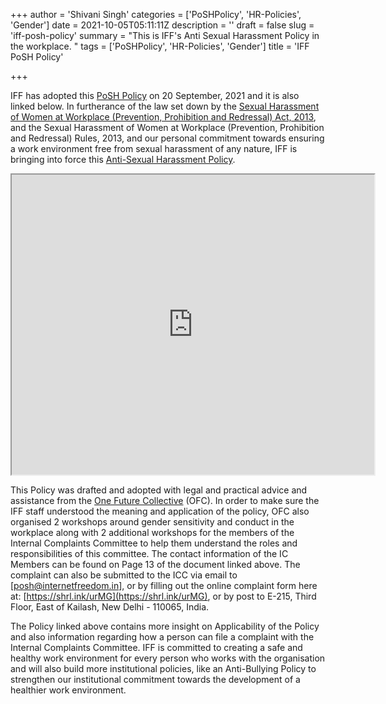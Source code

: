 +++
author = 'Shivani Singh'
categories = ['PoSHPolicy', 'HR-Policies', 'Gender']
date = 2021-10-05T05:11:11Z
description = ''
draft = false
slug = 'iff-posh-policy'
summary = "This is IFF's Anti Sexual Harassment Policy in the workplace. "
tags = ['PoSHPolicy', 'HR-Policies', 'Gender']
title = 'IFF PoSH Policy'

+++


IFF has adopted this [PoSH Policy](https://drive.google.com/file/d/15fWA3fFANRuCYMMXxb9_vkz7MMGuCVuU/view) on 20 September, 2021 and it is also linked below. In furtherance of the law set down by the [Sexual Harassment of Women at Workplace (Prevention, Prohibition and Redressal) Act, 2013](https://legislative.gov.in/sites/default/files/A2013-14.pdf), and the Sexual Harassment of Women at Workplace (Prevention, Prohibition and Redressal) Rules, 2013, and our personal commitment towards ensuring a work environment free from sexual harassment of any nature, IFF is bringing into force this [Anti-Sexual Harassment Policy](https://drive.google.com/file/d/15fWA3fFANRuCYMMXxb9_vkz7MMGuCVuU/view?usp=sharing).

<iframe src="https://drive.google.com/file/d/15fWA3fFANRuCYMMXxb9_vkz7MMGuCVuU/preview" width="580" height="480"></iframe>

This Policy was drafted and adopted with legal and practical advice and assistance from the [One Future Collective](https://www.onefuturecollective.org/) (OFC). In order to make sure the IFF staff understood the meaning and application of the policy, OFC also organised 2 workshops around gender sensitivity and conduct in the workplace along with 2 additional workshops for the members of the Internal Complaints Committee to help them understand the roles and responsibilities of this committee. The contact information of the IC Members can be found on Page 13 of the document linked above. The complaint can also be submitted to the ICC via email to [posh@internetfreedom.in], or by filling out the online complaint form here at: [https://shrl.ink/urMG](https://shrl.ink/urMG), or by post to E-215, Third Floor, East of Kailash, New Delhi - 110065, India.

The Policy linked above contains more insight on Applicability of the Policy and also information regarding how a person can file a complaint with the Internal Complaints Committee. IFF is committed to creating a safe and healthy work environment for every person who works with the organisation and will also build more institutional policies, like an Anti-Bullying Policy to strengthen our institutional commitment towards the development of a healthier work environment.



